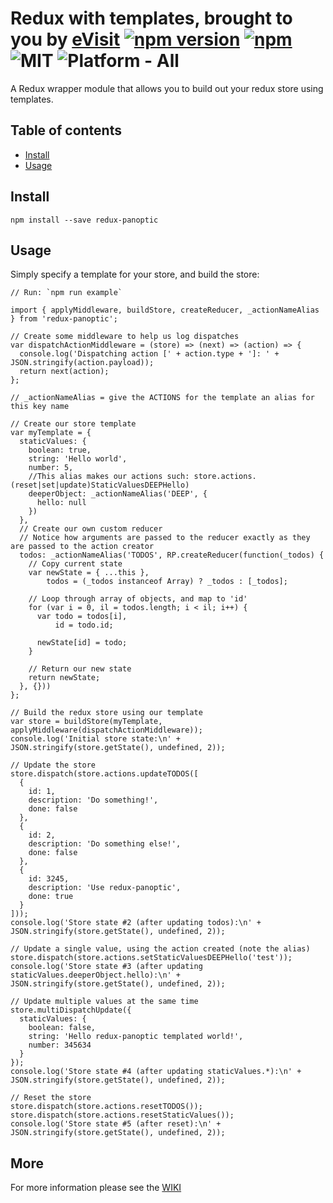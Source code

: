 # Redux with templates, brought to you by [eVisit](http://www.evisit.com) [![npm version](https://badge.fury.io/js/redux-panoptic.svg)](https://badge.fury.io/js/redux-panoptic) [![npm](https://img.shields.io/npm/dt/redux-panoptic.svg)](https://www.npmjs.org/package/redux-panoptic) ![MIT](https://img.shields.io/dub/l/vibe-d.svg) ![Platform - All](https://img.shields.io/badge/platform-Android%20%7C%20iOS-yellow.svg)

A Redux wrapper module that allows you to build out your redux store using templates. 

## Table of contents
- [Install](#install)
- [Usage](#usage)

## <a name="install"></a>Install

`npm install --save redux-panoptic`

## <a name="usage"></a>Usage

Simply specify a template for your store, and build the store:

```
// Run: `npm run example`

import { applyMiddleware, buildStore, createReducer, _actionNameAlias } from 'redux-panoptic';

// Create some middleware to help us log dispatches
var dispatchActionMiddleware = (store) => (next) => (action) => {
  console.log('Dispatching action [' + action.type + ']: ' + JSON.stringify(action.payload));
  return next(action);
};

// _actionNameAlias = give the ACTIONS for the template an alias for this key name

// Create our store template
var myTemplate = {
  staticValues: {
    boolean: true,
    string: 'Hello world',
    number: 5,
    //This alias makes our actions such: store.actions.(reset|set|update)StaticValuesDEEPHello)
    deeperObject: _actionNameAlias('DEEP', {
      hello: null
    })
  },
  // Create our own custom reducer
  // Notice how arguments are passed to the reducer exactly as they are passed to the action creator
  todos: _actionNameAlias('TODOS', RP.createReducer(function(_todos) {
    // Copy current state
    var newState = { ...this },
        todos = (_todos instanceof Array) ? _todos : [_todos];

    // Loop through array of objects, and map to 'id'
    for (var i = 0, il = todos.length; i < il; i++) {
      var todo = todos[i],
          id = todo.id;
      
      newState[id] = todo;
    }

    // Return our new state
    return newState;
  }, {}))
};

// Build the redux store using our template
var store = buildStore(myTemplate, applyMiddleware(dispatchActionMiddleware));
console.log('Initial store state:\n' + JSON.stringify(store.getState(), undefined, 2));

// Update the store
store.dispatch(store.actions.updateTODOS([
  {
    id: 1,
    description: 'Do something!',
    done: false
  },
  {
    id: 2,
    description: 'Do something else!',
    done: false
  },
  {
    id: 3245,
    description: 'Use redux-panoptic',
    done: true
  }
]));
console.log('Store state #2 (after updating todos):\n' + JSON.stringify(store.getState(), undefined, 2));

// Update a single value, using the action created (note the alias)
store.dispatch(store.actions.setStaticValuesDEEPHello('test'));
console.log('Store state #3 (after updating staticValues.deeperObject.hello):\n' + JSON.stringify(store.getState(), undefined, 2));

// Update multiple values at the same time
store.multiDispatchUpdate({
  staticValues: {
    boolean: false,
    string: 'Hello redux-panoptic templated world!',
    number: 345634
  }
});
console.log('Store state #4 (after updating staticValues.*):\n' + JSON.stringify(store.getState(), undefined, 2));

// Reset the store
store.dispatch(store.actions.resetTODOS());
store.dispatch(store.actions.resetStaticValues());
console.log('Store state #5 (after reset):\n' + JSON.stringify(store.getState(), undefined, 2));
```

## <a name="more"></a>More

For more information please see the <a href="https://github.com/eVisit/redux-panoptic/wiki">WIKI</a>
